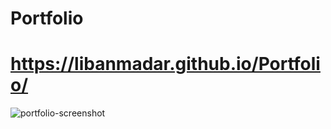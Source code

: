 # Portfolio

# https://libanmadar.github.io/Portfolio/

![portfolio-screenshot](https://user-images.githubusercontent.com/55925449/98456921-b6e83d00-2147-11eb-9c12-3eece3773c8c.png)
